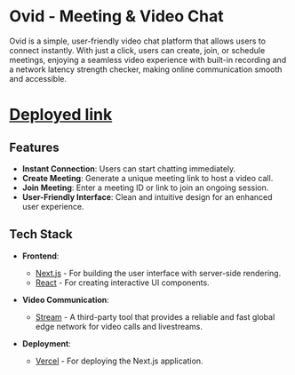 # Ovid - Meeting & Video Chat

Ovid is a simple, user-friendly video chat platform that allows users to connect instantly. With just a click, users can create, join, or schedule meetings, enjoying a seamless video experience with built-in recording and a network latency strength checker, making online communication smooth and accessible.

# [Deployed link](https://ovid-meetings-on-the-go.vercel.app/)

## Features

- **Instant Connection**: Users can start chatting immediately.
- **Create Meeting**: Generate a unique meeting link to host a video call.
- **Join Meeting**: Enter a meeting ID or link to join an ongoing session.
- **User-Friendly Interface**: Clean and intuitive design for an enhanced user experience.

## Tech Stack

- **Frontend**: 
  - [Next.js](https://nextjs.org/) - For building the user interface with server-side rendering.
  - [React](https://reactjs.org/) - For creating interactive UI components.
  
- **Video Communication**:
  - [Stream](https://getstream.io/) - A third-party tool that provides a reliable and fast global edge network for video calls and livestreams.
  
- **Deployment**: 
  - [Vercel](https://vercel.com/) - For deploying the Next.js application.
